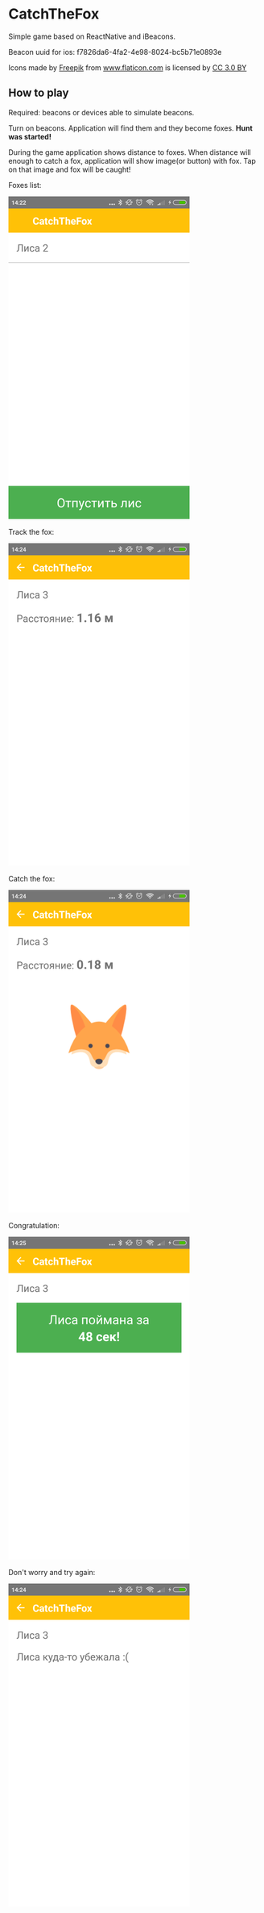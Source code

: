 # CatchTheFox

Simple game based on ReactNative and iBeacons.

Beacon uuid for ios: f7826da6-4fa2-4e98-8024-bc5b71e0893e

Icons made by <a href="http://www.freepik.com" title="Freepik">Freepik</a> from <a href="http://www.flaticon.com" title="Flaticon">www.flaticon.com</a> is licensed by <a href="http://creativecommons.org/licenses/by/3.0/" title="Creative Commons BY 3.0" target="_blank">CC 3.0 BY</a>

## How to play
Required: beacons or devices able to simulate beacons.

Turn on beacons. Application will find them and they become foxes. **Hunt was started!**

During the game application shows distance to foxes. When distance will enough to catch a fox, application will show image(or button) with fox. Tap on that image and fox will be caught!


Foxes list:

![Foxes list](/screenshots/foxes_list.png)

Track the fox:

![Track fox](/screenshots/track_fox.png)

Catch the fox:

![Foxes list](/screenshots/catch_fox.png)

Сongratulation:

![Сongratulation](/screenshots/fox_was_caught.png)

Don't worry and try again:

![Lose fox](/screenshots/lost_fox.png)

